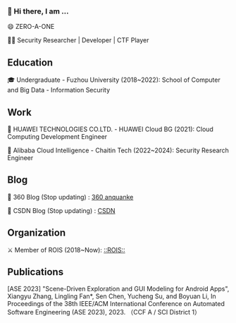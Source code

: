 ### 👋 Hi there, I am ...

😄 ZERO-A-ONE 

🧑‍💻 Security Researcher | Developer | CTF Player

## Education

🎓 Undergraduate - Fuzhou University (2018~2022): School of Computer and Big Data - Information Security 

## Work

🏢 HUAWEI TECHNOLOGIES CO.LTD. - HUAWEI Cloud BG (2021): Cloud Computing Development Engineer 

🏢 Alibaba Cloud Intelligence - Chaitin Tech (2022~2024): Security Research Engineer 

## Blog

📕 360 Blog (Stop updating) : [360 anquanke](https://www.anquanke.com/member.html?memberId=143126)

📕 CSDN Blog (Stop updating) : [CSDN](https://blog.csdn.net/kelxLZ?spm=1000.2115.3001.5343)

## Organization

⚔️ Member of ROIS (2018~Now): [::ROIS::](https://rois.io/)

## Publications

[ASE 2023] "Scene-Driven Exploration and GUI Modeling for Android Apps", Xiangyu Zhang, Lingling Fan*, Sen Chen, Yucheng Su, and Boyuan Li, In Proceedings of the 38th IEEE/ACM International Conference on Automated Software Engineering (ASE 2023), 2023. （CCF A / SCI District 1）
